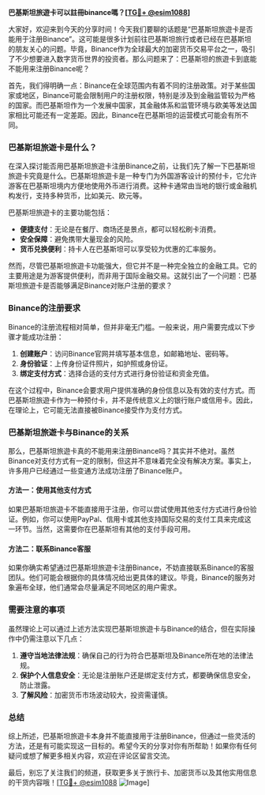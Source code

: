 **巴基斯坦旅遊卡可以註冊binance嗎？[[TG💪+ @esim1088](https://t.me/s/esim1088)]**

大家好，欢迎来到今天的分享时间！今天我们要聊的话题是“巴基斯坦旅遊卡是否能用于注册Binance”。这可能是很多计划前往巴基斯坦旅行或者已经在巴基斯坦的朋友关心的问题。毕竟，Binance作为全球最大的加密货币交易平台之一，吸引了不少想要进入数字货币世界的投资者。那么问题来了：巴基斯坦的旅遊卡到底能不能用来注册Binance呢？

首先，我们得明确一点：Binance在全球范围内有着不同的注册政策。对于某些国家或地区，Binance可能会限制用户的注册权限，特别是涉及到金融监管较为严格的国家。而巴基斯坦作为一个发展中国家，其金融体系和监管环境与欧美等发达国家相比可能还有一定差距。因此，Binance在巴基斯坦的运营模式可能会有所不同。

### 巴基斯坦旅遊卡是什么？

在深入探讨能否用巴基斯坦旅遊卡注册Binance之前，让我们先了解一下巴基斯坦旅遊卡究竟是什么。巴基斯坦旅遊卡是一种专门为外国游客设计的预付卡，它允许游客在巴基斯坦境内方便地使用外币进行消费。这种卡通常由当地的银行或金融机构发行，支持多种货币，比如美元、欧元等。

巴基斯坦旅遊卡的主要功能包括：

- **便捷支付**：无论是在餐厅、商场还是景点，都可以轻松刷卡消费。
- **安全保障**：避免携带大量现金的风险。
- **货币兑换便利**：持卡人在巴基斯坦可以享受较为优惠的汇率服务。
  
然而，尽管巴基斯坦旅遊卡功能强大，但它并不是一种完全独立的金融工具。它的主要用途是为游客提供便利，而非用于国际金融交易。这就引出了一个问题：巴基斯坦旅遊卡是否能够满足Binance对账户注册的要求？

### Binance的注册要求

Binance的注册流程相对简单，但并非毫无门槛。一般来说，用户需要完成以下步骤才能成功注册：

1. **创建账户**：访问Binance官网并填写基本信息，如邮箱地址、密码等。
2. **身份验证**：上传身份证件照片，如护照或身份证。
3. **绑定支付方式**：选择合适的支付方式进行身份验证和资金充值。

在这个过程中，Binance会要求用户提供准确的身份信息以及有效的支付方式。而巴基斯坦旅遊卡作为一种预付卡，并不是传统意义上的银行账户或信用卡。因此，在理论上，它可能无法直接被Binance接受作为支付方式。

### 巴基斯坦旅遊卡与Binance的关系

那么，巴基斯坦旅遊卡真的不能用来注册Binance吗？其实并不绝对。虽然Binance对支付方式有一定的限制，但这并不意味着完全没有解决方案。事实上，许多用户已经通过一些变通方法成功注册了Binance账户。

#### 方法一：使用其他支付方式

如果巴基斯坦旅遊卡不能直接用于注册，你可以尝试使用其他支付方式进行身份验证。例如，你可以使用PayPal、信用卡或其他支持国际交易的支付工具来完成这一环节。当然，这需要你在巴基斯坦有其他的支付手段可用。

#### 方法二：联系Binance客服

如果你确实希望通过巴基斯坦旅遊卡注册Binance，不妨直接联系Binance的客服团队。他们可能会根据你的具体情况给出更具体的建议。毕竟，Binance的服务对象遍布全球，他们通常会尽量满足不同地区的用户需求。

### 需要注意的事项

虽然理论上可以通过上述方法实现巴基斯坦旅遊卡与Binance的结合，但在实际操作中仍需注意以下几点：

1. **遵守当地法律法规**：确保自己的行为符合巴基斯坦及Binance所在地的法律法规。
2. **保护个人信息安全**：无论是注册账户还是绑定支付方式，都要确保信息安全，防止泄露。
3. **了解风险**：加密货币市场波动较大，投资需谨慎。

### 总结

综上所述，巴基斯坦旅遊卡本身并不能直接用于注册Binance，但通过一些灵活的方法，还是有可能实现这一目标的。希望今天的分享对你有所帮助！如果你有任何疑问或想了解更多相关内容，欢迎在评论区留言交流。

最后，别忘了关注我们的频道，获取更多关于旅行卡、加密货币以及其他实用信息的干货内容哦！[[TG💪+ @esim1088](https://t.me/s/esim1088) ![Image](https://i.postimg.cc/4NQfJmqS/Snipaste-2025-05-13-00-14-12.png)]